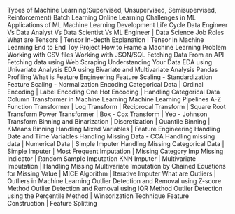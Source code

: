 Types of Machine Learning(Supervised, Unsupervised, Semisupervised, Reinforcement)
Batch Learning
Online Learning
Challenges in ML
Applications of ML
Machine Learning Development Life Cycle 
Data Engineer Vs Data Analyst Vs Data Scientist Vs ML Engineer | Data Science Job Roles
What are Tensors | Tensor In-depth Explanation | Tensor in Machine Learning
End to End Toy Project
How to Frame a Machine Learning Problem
Working with CSV files
Working with JSON/SQL
Fetching Data From an API 
Fetching data using Web Scraping
Understanding Your Data 
EDA using Univariate Analysis 
EDA using Bivariate and Multivariate Analysis
Pandas Profiling 
What is Feature Engineering 
Feature Scaling - Standardization
Feature Scaling - Normalization
Encoding Categorical Data | Ordinal Encoding | Label Encoding
One Hot Encoding | Handling Categorical Data
Column Transformer in Machine Learning 
Machine Learning Pipelines A-Z
Function Transformer | Log Transform | Reciprocal Transform | Square Root Transform
Power Transformer | Box - Cox Transform | Yeo - Johnson Transform
Binning and Binarization | Discretization | Quantile Binning | KMeans Binning
Handling Mixed Variables | Feature Engineering
Handling Date and Time Variables 
Handling Missing Data - CCA
Handling missing data | Numerical Data | Simple Imputer
Handling Missing Categorical Data | Simple Imputer | Most Frequent Imputation | Missing Category Imp
Missing Indicator | Random Sample Imputation 
KNN Imputer | Multivariate Imputation | Handling Missing
Multivariate Imputation by Chained Equations for Missing Value | MICE Algorithm | Iterative Imputer
What are Outliers | Outliers in Machine Learning
Outlier Detection and Removal using Z-score Method
Outlier Detection and Removal using IQR Method
Outlier Detection using the Percentile Method | Winsorization Technique
Feature Construction | Feature Splitting













